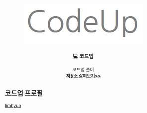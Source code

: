 <div id="top"></div>


<br>
<div align="center">
  <a href="[https://codeup.kr/](https://codeup.kr/)">
    <img src="image/CodeUp.png" alt="Logo">
  </a>
  
  <h3 align="center"> 💻 코드업 </h3>
  
  <p align="center">
    코드업 풀이
    <br>
    <a href="https://github.com/HyunIm/CodeUp"><strong>저장소 살펴보기>></strong></a>
    <br>
  </p>
</div>


## 코드업 프로필
[limhyun](https://codeup.kr/userinfo.php?user=limhyun)
